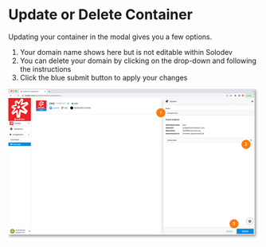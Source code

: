 # Update or Delete Container

Updating your container in the modal gives you a few options.

1. Your domain name shows here but is not editable within Solodev
2. You can delete your domain by clicking on the drop-down and following the instructions
3. Click the blue submit button to apply your changes

<a href="../../../images/infra-container-update-lg.jpg" target="_blank"><img src="../../../images/infra-container-update.jpg" style="margin: auto; display: block"></a>
